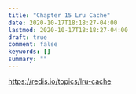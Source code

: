 ```yaml
---
title: "Chapter 15 Lru Cache"
date: 2020-10-17T18:18:27-04:00
lastmod: 2020-10-17T18:18:27-04:00
draft: true
comment: false
keywords: []
summary: ""
---
```


<!--more-->
https://redis.io/topics/lru-cache
